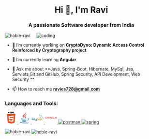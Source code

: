 <h1 align="center">Hi 👋, I'm Ravi</h1>
<h3 align="center">A passionate Software developer from India</h3>
<img align="right" alt = "coding" width="400" src="https://user-images.githubusercontent.com/55389276/140866485-8fb1c876-9a8f-4d6a-98dc-08c4981eaf70.gif"/>
<p align="left"> <img src="https://komarev.com/ghpvc/?username=hobie-ravi&label=Profile%20views&color=0e75b6&style=flat" alt="hobie-ravi" /> </p>

- 🔭 I’m currently working on **CryptoDyno: Dynamic Access Control Reinforced by Cryptography project**

- 🌱 I’m currently learning **Angular**

- 💬 Ask me about **Java, Spring-Boot, Hibernate, MySql, Jsp, Servlets,Git and GitHub, Spring Security, API Development, Web Security **

- 📫 How to reach me **ravies728@gmail.com**

<p align="left">
</p>

<h3 align="left">Languages and Tools:</h3>
<p align="left"> <a href="https://www.w3.org/html/" target="_blank" rel="noreferrer"> <img src="https://raw.githubusercontent.com/devicons/devicon/master/icons/html5/html5-original-wordmark.svg" alt="html5" width="40" height="40"/> </a> <a href="https://www.java.com" target="_blank" rel="noreferrer"> <img src="https://raw.githubusercontent.com/devicons/devicon/master/icons/java/java-original.svg" alt="java" width="40" height="40"/> </a> <a href="https://www.mysql.com/" target="_blank" rel="noreferrer"> <img src="https://raw.githubusercontent.com/devicons/devicon/master/icons/mysql/mysql-original-wordmark.svg" alt="mysql" width="40" height="40"/> </a> <a href="https://www.oracle.com/" target="_blank" rel="noreferrer"> <img src="https://raw.githubusercontent.com/devicons/devicon/master/icons/oracle/oracle-original.svg" alt="oracle" width="40" height="40"/> </a> <a href="https://postman.com" target="_blank" rel="noreferrer"> <img src="https://www.vectorlogo.zone/logos/getpostman/getpostman-icon.svg" alt="postman" width="40" height="40"/> </a> <a href="https://spring.io/" target="_blank" rel="noreferrer"> <img src="https://www.vectorlogo.zone/logos/springio/springio-icon.svg" alt="spring" width="40" height="40"/> </a> </p>

<p><img align="left" src="https://github-readme-stats.vercel.app/api/top-langs?username=hobie-ravi&show_icons=true&locale=en&layout=compact" alt="hobie-ravi" /></p>

<p>&nbsp;<img align="center" src="https://github-readme-stats.vercel.app/api?username=hobie-ravi&show_icons=true&locale=en" alt="hobie-ravi" /></p>
